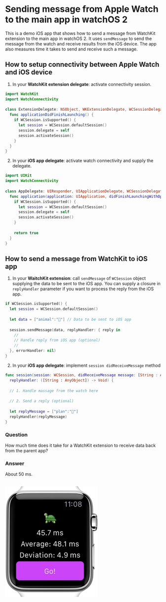 # Sending message from Apple Watch to the main app in watchOS 2

This is a demo iOS app that shows how to send a message from WatchKit extension to the main app in watchOS 2. It uses `sendMessage` to send the message from the watch and receive results from the iOS device. The app also measures time it takes to send and receive such a message.

## How to setup connectivity between Apple Watch and iOS device

1) In your **WatchKit extension delegate**: activate connectivity session.

```Swift
import WatchKit
import WatchConnectivity

class ExtensionDelegate: NSObject, WKExtensionDelegate, WCSessionDelegate {
  func applicationDidFinishLaunching() {
    if WCSession.isSupported() {
      let session = WCSession.defaultSession()
      session.delegate = self
      session.activateSession()
    }
  }
}
```

2) In your **iOS app delegate**: activate watch connectivity and supply the delegate.

```Swift
import UIKit
import WatchConnectivity

class AppDelegate: UIResponder, UIApplicationDelegate, WCSessionDelegate {
  func application(application: UIApplication, didFinishLaunchingWithOptions launchOptions: [NSObject: AnyObject]?) -> Bool {
    if WCSession.isSupported() {
      let session = WCSession.defaultSession()
      session.delegate = self
      session.activateSession()
    }

    return true
  }
}
```

## How to send a message from WatchKit to iOS app

1) In your **WaitchKit extension**: call `sendMessage` of `WCSession` object supplying the data to be sent to the iOS app. You can supply a closure in `replyHandler` parameter if you want to process the reply from the iOS app.

```Swift
if WCSession.isSupported() {
  let session = WCSession.defaultSession()

  let data = ["animal":"🐘"] // Data to be sent to iOS app

  session.sendMessage(data, replyHandler: { reply in
    //
    // Handle reply from iOS app (optional)
    //
  }, errorHandler: nil)
}
```

2) In your **iOS app delegate**: implement `session didReceiveMessage` method


```Swift
func session(session: WCSession, didReceiveMessage message: [String : AnyObject],
  replyHandler: ([String : AnyObject]) -> Void) {

  // 1. Handle massage from the watch here

  // 2. Send a reply (optional)

  let replyMessage = ["plan":"🌵"]
  replyHandler(replyMessage)
}
```


### Question

How much time does it take for a WatchKit extension to receive data back from the parent app?

### Answer

About 50 ms.

<br>

<img src='https://raw.githubusercontent.com/evgenyneu/WatchKitParentAppBenchmark/master/Graphics/watchkit_extension_to_parent_app_benchmark.png' alt='WatchKit extension to main app communication time' width='300'>

